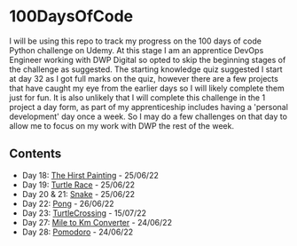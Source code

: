 # 100DaysOfCode

I will be using this repo to track my progress on the 100 days of code Python challenge on Udemy. At this stage I am an apprentice DevOps Engineer working with DWP Digital so opted to skip the beginning stages of the challenge as suggested. The starting knowledge quiz suggested I start at day 32 as I got full marks on the quiz, however there are a few projects that have caught my eye from the earlier days so I will likely complete them just for fun. It is also unlikely that I will complete this challenge in the 1 project a day form, as part of my apprenticeship includes having a 'personal development' day once a week. So I may do a few challenges on that day to allow me to focus on my work with DWP the rest of the week.

## Contents

- Day 18: [The Hirst Painting](https://github.com/OliverCutting/100DaysOfCode/tree/main/TheHirstPainting) - 25/06/22
- Day 19: [Turtle Race](https://github.com/OliverCutting/100DaysOfCode/tree/main/TurtleRace) - 25/06/22
- Day 20 & 21: [Snake](https://github.com/OliverCutting/100DaysOfCode/tree/main/Snake) - 25/06/22
- Day 22: [Pong](https://github.com/OliverCutting/100DaysOfCode/tree/main/Pong) - 26/06/22
- Day 23: [TurtleCrossing](https://github.com/OliverCutting/100DaysOfCode/tree/main/TurtleCrossing) - 15/07/22
- Day 27: [Mile to Km Converter](https://github.com/OliverCutting/100DaysOfCode/tree/main/MileToKmConverter) - 24/06/22
- Day 28: [Pomodoro](https://github.com/OliverCutting/100DaysOfCode/tree/main/Pomodoro) - 24/06/22
